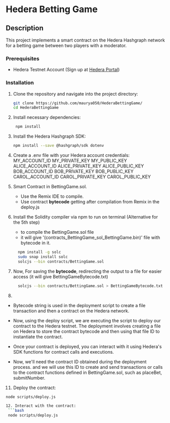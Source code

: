 # Hedera Betting Game

## Description
This project implements a smart contract on the Hedera Hashgraph network for a betting game between two players with a moderator.


### Prerequisites
- Hedera Testnet Account (Sign up at [Hedera Portal](https://portal.hedera.com/))

### Installation
1. Clone the repository and navigate into the project directory:
   ```bash
   git clone https://github.com/maurya050/HederaBettingGame/
   cd HederaBettingGame

2. Install necessary dependencies:
   ```bash
    npm install

4. Install the Hedera Hashgraph SDK:
    ```bash
    npm install --save @hashgraph/sdk dotenv

6. Create a .env file with your Hedera account credentials:
    MY_ACCOUNT_ID
    MY_PRIVATE_KEY
    MY_PUBLIC_KEY
    ALICE_ACCOUNT_ID
    ALICE_PRIVATE_KEY
    ALICE_PUBLIC_KEY
    BOB_ACCOUNT_ID
    BOB_PRIVATE_KEY
    BOB_PUBLIC_KEY
    CAROL_ACCOUNT_ID
    CAROL_PRIVATE_KEY
    CAROL_PUBLIC_KEY

7. Smart Contract in BettingGame.sol.
    - Use the Remix IDE to compile.
    - Use contract **bytecode**  getting after compilation from Remix in the deploy.js

8. Install the Solidity compiler via npm to run on terminal (Alternative for the 5th step)
   * to compile the BettingGame.sol file
   * it will give '(contracts_BettingGame_sol_BettingGame.bin)' file with bytecode in it.
    ```bash
      npm install -g solc
      sudo snap install solc
      solcjs --bin contracts/BettingGame.sol
    
9. Now, For saving the **bytecode**, redirecting the output to a file for easier access (it will give BettingGameBytecode.txt)
   ```bash
     solcjs --bin contracts/BettingGame.sol > BettingGameBytecode.txt

10.
   
   * Bytecode string is used in the deployment script to create a file transaction and then a contract on the Hedera network.
   
   * Now, using the deploy script, we are executing the script to deploy our contract to the Hedera testnet. The deployment involves creating a file on Hedera to store the contract bytecode and then using that file ID to instantiate the contract.
   
   * Once your contract is deployed, you can interact with it using Hedera's SDK functions for contract calls and executions.
   
   * Now, we'll need the contract ID obtained during the deployment process. and we will use this ID to create and send transactions or calls to the contract functions defined in BettingGame.sol, such as placeBet, submitNumber.

11. Deploy the contract:
   ```bash
   node scripts/deploy.js

12. Interact with the contract:
    ```bash
    node scripts/deploy.js

